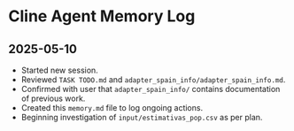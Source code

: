 # Cline Agent Memory Log

## 2025-05-10

- Started new session.
- Reviewed `TASK TODO.md` and `adapter_spain_info/adapter_spain_info.md`.
- Confirmed with user that `adapter_spain_info/` contains documentation of previous work.
- Created this `memory.md` file to log ongoing actions.
- Beginning investigation of `input/estimativas_pop.csv` as per plan.

